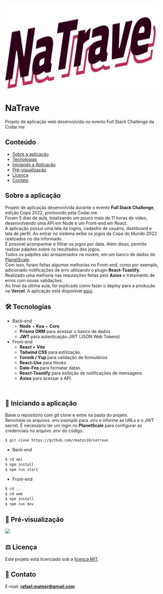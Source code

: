 <img src="https://raw.githubusercontent.com/rmatos10/natrave/master/web/public/img/logo-fundo-branco.svg" width="500" height="280" alt="NaTrave">

# NaTrave
Projeto de aplicação web desenvolvido no evento Full Stack Challenge da Codar.me

## Conteúdo
* [Sobre a aplicação](#sobre-a-aplicação)
* [Tecnologias](#hammer_and_wrench-tecnologias)
* [Iniciando a Aplicação](#car-iniciando-a-aplicação)
* [Pré-visualização](#camera_flash-pré-visualização)
* [Licença](#balance_scale-licença)
* [Contato](#email-contato)

## Sobre a aplicação
Projeto de aplicação desenvolvida durante o evento __Full Stack Challenge__, edição Copa 2022, promovido pela Codar.me.<br />
Foram 5 dias de aula, totalizando um pouco mais de 11 horas de vídeo, desenvolvendo uma API em Node e um Front-end em React.<br />
A aplicação possui uma tela de logins, cadastro de usuário, dashboard e tela de perfil.
Ao entrar no sistema exibe os jogos da Copa do Mundo 2022 realizados no dia informado.<br/>
É possível acompanhar e filtrar os jogos por data. Além disso, permite realizar palpites sobre os resultados dos jogos.<br/>
Todos os palpites são armazenados na nuvem, em um banco de dados do [PlanetScale](https://planetscale.com).<br />
Com isso, foram feitas algumas melhorias no Front-end, como por exemplo, adicionado notificações de erro utilizando o plugin __React-Toastify__. Realizado uma melhoria nas requisições feitas pelo __Axios__ e tratamento de erros com novas validações.<br />
Ao final da última aula, foi explicado como fazer o deploy para a produção na __Vercel__. A aplicação está disponível [aqui](https://natrave-rmatos.vercel.app/).<br />


## :hammer_and_wrench: Tecnologias
* Back-end
  * __Node__ + __Koa__ + __Cors__
  * __Prisma ORM__ para acessar o banco de dados
  * __JWT__ para autenticação JWT (JSON Web Tokens)
* Front-end
  * __React + Vite__
  * __Tailwind CSS__ para estilização.
  * __Formik / Yup__ para validação de formulários
  * __React-Use__ para Hooks
  * __Date-Fns__ para formatar datas.
  * __React-Toastify__ para exibição de notificações de mensagens
  * __Axios__ para acessar a API.
<br />

## :car: Iniciando a aplicação
Baixe o repositório com git clone e entre na pasta do projeto.<br/>
Renomeie os arquivos _.env.example_ para _.env_ e informe as URLs e o JWT secret. É necessário ter um login no __PlanetScale__ para configurar as credenciais no arquivo _.env_ do código.<br/>
```bash
$ git clone https://github.com/rmatos10/natrave
```
* Back-end
```bash
$ cd api
$ npm install
$ npm run start
```
* Front-end
```bash
$ cd ..
$ cd web
$ npm install
$ npm run dev
```

## :camera_flash: Pré-visualização
![](link)

## :balance_scale: Licença
Este projeto está licenciado sob a [licença MIT](LICENSE).

## :email: Contato

E-mail: [**rafael.matosr@gmail.com**](mailto:rafael.matosr@gmail.com)

